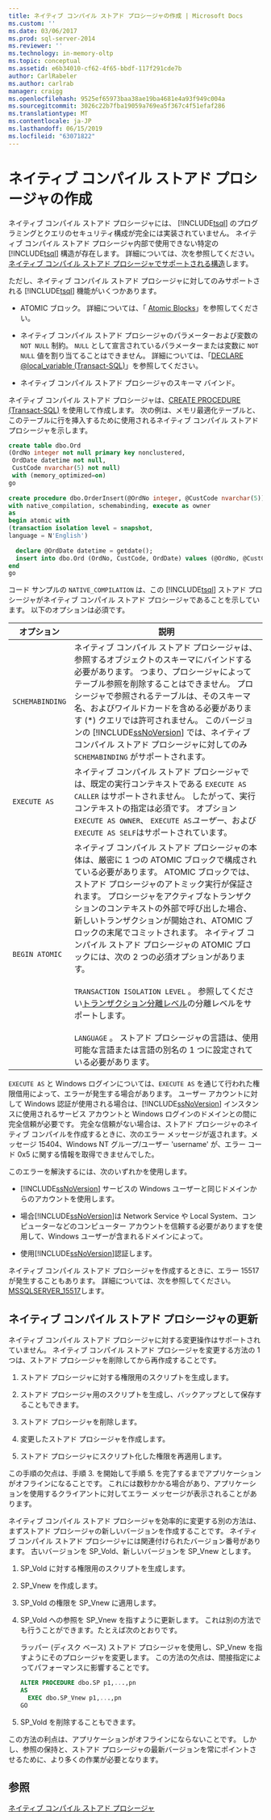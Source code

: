 ```yaml
---
title: ネイティブ コンパイル ストアド プロシージャの作成 | Microsoft Docs
ms.custom: ''
ms.date: 03/06/2017
ms.prod: sql-server-2014
ms.reviewer: ''
ms.technology: in-memory-oltp
ms.topic: conceptual
ms.assetid: e6b34010-cf62-4f65-bbdf-117f291cde7b
author: CarlRabeler
ms.author: carlrab
manager: craigg
ms.openlocfilehash: 9525ef65973baa38ae19ba4681e4a93f949c004a
ms.sourcegitcommit: 3026c22b7fba19059a769ea5f367c4f51efaf286
ms.translationtype: MT
ms.contentlocale: ja-JP
ms.lasthandoff: 06/15/2019
ms.locfileid: "63071822"
---
```

# <a name="creating-natively-compiled-stored-procedures"></a>ネイティブ コンパイル ストアド プロシージャの作成
  ネイティブ コンパイル ストアド プロシージャには、 [!INCLUDE[tsql](../../includes/tsql-md.md)] のプログラミングとクエリのセキュリティ構成が完全には実装されていません。 ネイティブ コンパイル ストアド プロシージャ内部で使用できない特定の [!INCLUDE[tsql](../../includes/tsql-md.md)] 構造が存在します。 詳細については、次を参照してください。[ネイティブ コンパイル ストアド プロシージャでサポートされる構造](../in-memory-oltp/supported-features-for-natively-compiled-t-sql-modules.md)します。  
  
 ただし、ネイティブ コンパイル ストアド プロシージャに対してのみサポートされる [!INCLUDE[tsql](../../includes/tsql-md.md)] 機能がいくつかあります。  
  
-   ATOMIC ブロック。 詳細については、「 [Atomic Blocks](atomic-blocks-in-native-procedures.md)」を参照してください。  
  
-   ネイティブ コンパイル ストアド プロシージャのパラメーターおよび変数の `NOT NULL` 制約。 `NULL` として宣言されているパラメーターまたは変数に `NOT NULL` 値を割り当てることはできません。 詳細については、「[DECLARE @local_variable &#40;Transact-SQL&#41;](/sql/t-sql/language-elements/declare-local-variable-transact-sql)」を参照してください。  
  
-   ネイティブ コンパイル ストアド プロシージャのスキーマ バインド。  
  
 ネイティブ コンパイル ストアド プロシージャは、[CREATE PROCEDURE &#40;Transact-SQL&#41;](/sql/t-sql/statements/create-procedure-transact-sql) を使用して作成します。 次の例は、メモリ最適化テーブルと、このテーブルに行を挿入するために使用されるネイティブ コンパイル ストアド プロシージャを示します。  
  
```sql  
create table dbo.Ord  
(OrdNo integer not null primary key nonclustered,   
 OrdDate datetime not null,   
 CustCode nvarchar(5) not null)   
 with (memory_optimized=on)  
go  
  
create procedure dbo.OrderInsert(@OrdNo integer, @CustCode nvarchar(5))  
with native_compilation, schemabinding, execute as owner  
as   
begin atomic with  
(transaction isolation level = snapshot,  
language = N'English')  
  
  declare @OrdDate datetime = getdate();  
  insert into dbo.Ord (OrdNo, CustCode, OrdDate) values (@OrdNo, @CustCode, @OrdDate);  
end  
go  
```  
  
 コード サンプルの `NATIVE_COMPILATION` は、この [!INCLUDE[tsql](../../includes/tsql-md.md)] ストアド プロシージャがネイティブ コンパイル ストアド プロシージャであることを示しています。 以下のオプションは必須です。  
  
|オプション|説明|  
|------------|-----------------|  
|`SCHEMABINDING`|ネイティブ コンパイル ストアド プロシージャは、参照するオブジェクトのスキーマにバインドする必要があります。 つまり、プロシージャによってテーブル参照を削除することはできません。 プロシージャで参照されるテーブルは、そのスキーマ名、およびワイルドカードを含める必要があります (\*) クエリでは許可されません。 このバージョンの [!INCLUDE[ssNoVersion](../../../includes/ssnoversion-md.md)] では、ネイティブ コンパイル ストアド プロシージャに対してのみ `SCHEMABINDING` がサポートされます。|  
|`EXECUTE AS`|ネイティブ コンパイル ストアド プロシージャでは、既定の実行コンテキストである `EXECUTE AS CALLER` はサポートされません。 したがって、実行コンテキストの指定は必須です。 オプション`EXECUTE AS OWNER`、 `EXECUTE AS`*ユーザー*、および`EXECUTE AS SELF`はサポートされています。|  
|`BEGIN ATOMIC`|ネイティブ コンパイル ストアド プロシージャの本体は、厳密に 1 つの ATOMIC ブロックで構成されている必要があります。 ATOMIC ブロックでは、ストアド プロシージャのアトミック実行が保証されます。 プロシージャをアクティブなトランザクションのコンテキストの外部で呼び出した場合、新しいトランザクションが開始され、ATOMIC ブロックの末尾でコミットされます。 ネイティブ コンパイル ストアド プロシージャの ATOMIC ブロックには、次の 2 つの必須オプションがあります。<br /><br /> `TRANSACTION ISOLATION LEVEL` 。 参照してください[トランザクション分離レベル](../../database-engine/transaction-isolation-levels.md)の分離レベルをサポートします。<br /><br /> `LANGUAGE` 。 ストアド プロシージャの言語は、使用可能な言語または言語の別名の 1 つに設定されている必要があります。|  
  
 `EXECUTE AS` と Windows ログインについては、`EXECUTE AS` を通じて行われた権限借用によって、エラーが発生する場合があります。 ユーザー アカウントに対して Windows 認証が使用される場合は、[!INCLUDE[ssNoVersion](../../../includes/ssnoversion-md.md)] インスタンスに使用されるサービス アカウントと Windows ログインのドメインとの間に完全信頼が必要です。 完全な信頼がない場合は、ストアド プロシージャのネイティブ コンパイルを作成するときに、次のエラー メッセージが返されます。メッセージ 15404、Windows NT グループ/ユーザー 'username' が、エラー コード 0x5 に関する情報を取得できませんでした。  
  
 このエラーを解決するには、次のいずれかを使用します。  
  
-   [!INCLUDE[ssNoVersion](../../../includes/ssnoversion-md.md)] サービスの Windows ユーザーと同じドメインからのアカウントを使用します。  
  
-   場合[!INCLUDE[ssNoVersion](../../../includes/ssnoversion-md.md)]は Network Service や Local System、コンピューターなどのコンピューター アカウントを信頼する必要がありますを使用して、Windows ユーザーが含まれるドメインによって。  
  
-   使用[!INCLUDE[ssNoVersion](../../../includes/ssnoversion-md.md)]認証します。  
  
 ネイティブ コンパイル ストアド プロシージャを作成するときに、エラー 15517 が発生することもあります。 詳細については、次を参照してください。 [MSSQLSERVER_15517](../errors-events/mssqlserver-15517-database-engine-error.md)します。  
  
## <a name="updating-a-natively-compiled-stored-procedure"></a>ネイティブ コンパイル ストアド プロシージャの更新  
 ネイティブ コンパイル ストアド プロシージャに対する変更操作はサポートされていません。 ネイティブ コンパイル ストアド プロシージャを変更する方法の 1 つは、ストアド プロシージャを削除してから再作成することです。  
  
1.  ストアド プロシージャに対する権限用のスクリプトを生成します。  
  
2.  ストアド プロシージャ用のスクリプトを生成し、バックアップとして保存することもできます。  
  
3.  ストアド プロシージャを削除します。  
  
4.  変更したストアド プロシージャを作成します。  
  
5.  ストアド プロシージャにスクリプト化した権限を再適用します。  
  
 この手順の欠点は、手順 3. を開始して手順 5. を完了するまでアプリケーションがオフラインになることです。 これには数秒かかる場合があり、アプリケーションを使用するクライアントに対してエラー メッセージが表示されることがあります。  
  
 ネイティブ コンパイル ストアド プロシージャを効率的に変更する別の方法は、まずストアド プロシージャの新しいバージョンを作成することです。 ネイティブ コンパイル ストアド プロシージャには関連付けられたバージョン番号があります。 古いバージョンを SP_Vold、新しいバージョンを SP_Vnew とします。  
  
1.  SP_Vold に対する権限用のスクリプトを生成します。  
  
2.  SP_Vnew を作成します。  
  
3.  SP_Vold の権限を SP_Vnew に適用します。  
  
4.  SP_Vold への参照を SP_Vnew を指すように更新します。 これは別の方法でも行うことができます。たとえば次のとおりです。  
  
     ラッパー (ディスク ベース) ストアド プロシージャを使用し、SP_Vnew を指すようにそのプロシージャを変更します。 この方法の欠点は、間接指定によってパフォーマンスに影響することです。  
  
    ```sql  
    ALTER PROCEDURE dbo.SP p1,...,pn  
    AS  
      EXEC dbo.SP_Vnew p1,...,pn  
    GO  
    ```  
  
5.  SP_Vold を削除することもできます。  
  
 この方法の利点は、アプリケーションがオフラインにならないことです。 しかし、参照の保持と、ストアド プロシージャの最新バージョンを常にポイントさせるために、より多くの作業が必要となります。  
  
## <a name="see-also"></a>参照  
 [ネイティブ コンパイル ストアド プロシージャ](natively-compiled-stored-procedures.md)  
  
  

